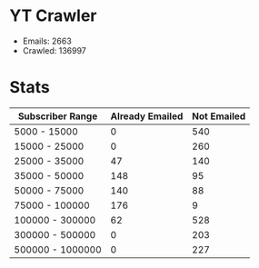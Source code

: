 # YT Crawler
- Emails: 2663
- Crawled: 136997

# Stats
| Subscriber Range  | Already Emailed | Not Emailed |
|-------|-------|-------|
| 5000 - 15000 | 0 | 540 |
| 15000 - 25000 | 0 | 260 |
| 25000 - 35000 | 47 | 140 |
| 35000 - 50000 | 148 | 95 |
| 50000 - 75000 | 140 | 88 |
| 75000 - 100000 | 176 | 9 |
| 100000 - 300000 | 62 | 528 |
| 300000 - 500000 | 0 | 203 |
| 500000 - 1000000 | 0 | 227 |

